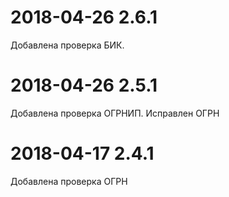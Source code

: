 # 2018-04-26 2.6.1
Добавлена проверка БИК.

# 2018-04-26 2.5.1
Добавлена проверка ОГРНИП. Исправлен ОГРН

# 2018-04-17 2.4.1
Добавлена проверка ОГРН
